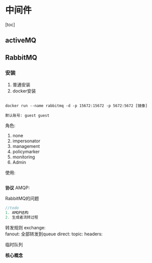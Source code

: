 # 中间件
[toc]

## activeMQ

## RabbitMQ
### 安装
1. 普通安装
2. docker安装
```shell script

docker run --name rabbitmq -d -p 15672:15672 -p 5672:5672 [镜像]

默认账号: guest guest 
```
角色:
1. none
2. impersonator
3. management
4. policymarker
5. monitoring
6. Admin

使用:
````java

````

**协议**
AMQP:  



RabbitMQ的问题
```java
//todo
1. AMQP结构
2. 生成者流转过程
```

转发规则
exchange:  
fanout: 全部转发到queue
direct:
topic:
headers: 

临时队列 

**核心概念**

